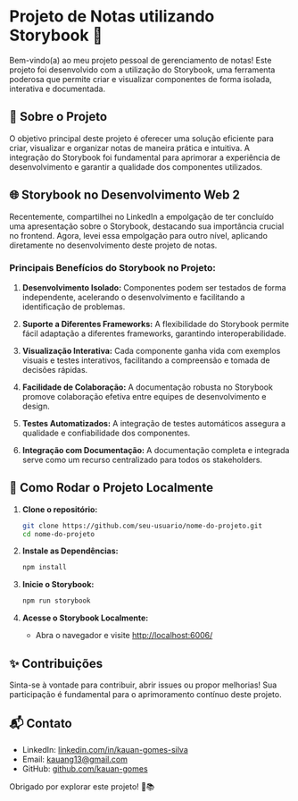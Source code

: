 # Projeto de Notas utilizando Storybook 🚀

Bem-vindo(a) ao meu projeto pessoal de gerenciamento de notas! Este projeto foi desenvolvido com a utilização do Storybook, uma ferramenta poderosa que permite criar e visualizar componentes de forma isolada, interativa e documentada.

## 📝 Sobre o Projeto

O objetivo principal deste projeto é oferecer uma solução eficiente para criar, visualizar e organizar notas de maneira prática e intuitiva. A integração do Storybook foi fundamental para aprimorar a experiência de desenvolvimento e garantir a qualidade dos componentes utilizados.

## 🌐 Storybook no Desenvolvimento Web 2

Recentemente, compartilhei no LinkedIn a empolgação de ter concluído uma apresentação sobre o Storybook, destacando sua importância crucial no frontend. Agora, levei essa empolgação para outro nível, aplicando diretamente no desenvolvimento deste projeto de notas.

### Principais Benefícios do Storybook no Projeto:

1. **Desenvolvimento Isolado:** Componentes podem ser testados de forma independente, acelerando o desenvolvimento e facilitando a identificação de problemas.
   
2. **Suporte a Diferentes Frameworks:** A flexibilidade do Storybook permite fácil adaptação a diferentes frameworks, garantindo interoperabilidade.

3. **Visualização Interativa:** Cada componente ganha vida com exemplos visuais e testes interativos, facilitando a compreensão e tomada de decisões rápidas.

4. **Facilidade de Colaboração:** A documentação robusta no Storybook promove colaboração efetiva entre equipes de desenvolvimento e design.

5. **Testes Automatizados:** A integração de testes automáticos assegura a qualidade e confiabilidade dos componentes.

6. **Integração com Documentação:** A documentação completa e integrada serve como um recurso centralizado para todos os stakeholders.

## 🚀 Como Rodar o Projeto Localmente

1. **Clone o repositório:**
    ```bash
    git clone https://github.com/seu-usuario/nome-do-projeto.git
    cd nome-do-projeto
    ```

2. **Instale as Dependências:**
    ```bash
    npm install
    ```

3. **Inicie o Storybook:**
    ```bash
    npm run storybook
    ```

4. **Acesse o Storybook Localmente:**
   - Abra o navegador e visite [http://localhost:6006/](http://localhost:6006/)

## ✨ Contribuições

Sinta-se à vontade para contribuir, abrir issues ou propor melhorias! Sua participação é fundamental para o aprimoramento contínuo deste projeto.

## 📬 Contato

- LinkedIn: [linkedin.com/in/kauan-gomes-silva](www.linkedin.com/in/kauan-gomes-silva)
- Email: kauang13@gmail.com
- GitHub: [github.com/kauan-gomes](https://github.com/kauan-gomes)

Obrigado por explorar este projeto! 🚀📚

